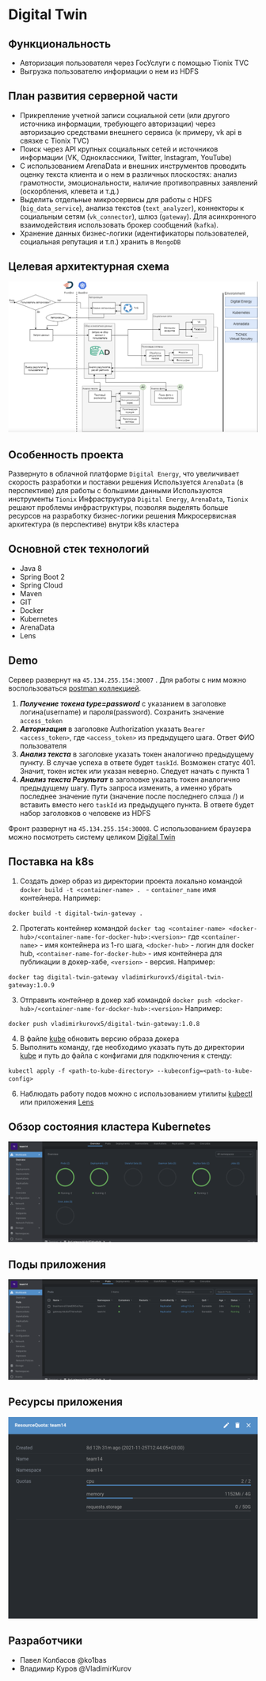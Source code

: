 # Digital Twin

## Функциональность

- Авторизация пользователя через ГосУслуги с помощью Tionix TVC
- Выгрузка пользователю информации о нем из HDFS

## План развития серверной части

- Прикрепление учетной записи социальной сети (или другого источника информации, требующего авторизации)
 через авторизацию средствами внешнего сервиса (к примеру, vk api в связке с Tionix TVC)
- Поиск через API крупных социальных сетей и источников информации (VK, Одноклассники, Twitter, Instagram, YouTube)
- С использованием ArenaData и внешних инструментов проводить оценку текста клиента и о нем в различных плоскостях:
анализ грамотности, эмоциональности, наличие противоправных заявлений (оскорбления, клевета и т.д.)
- Выделить отдельные микросервисы для работы с HDFS (`big_data_service`), анализа текстов (`text_analyzer`), 
коннекторы к социальным сетям (`vk_connector`), шлюз (`gateway`). Для асинхронного взаимодействия использовать
брокер сообщений (`kafka`).
- Хранение данных бизнес-логики (идентификаторы пользователей, социальная репутация и т.п.) хранить 
в `MongoDB`
  
## Целевая архитектурная схема 

![alt Архитектура](image/architecture.png)

## Особенность проекта

Развернуто в облачной платформе `Digital Energy`, что увеличивает скорость разработки и поставки решения
Используется `ArenaData` (в перспективе) для работы с большими данными
Используются инструменты `Tionix`
Инфраструктура `Digital Energy`, `ArenaData`, `Tionix` решают проблемы инфраструктуры, позволяя
выделять больше ресурсов на разработку бизнес-логики решения
Микросервисная архитектура (в перспективе) внутри k8s кластера

## Основной стек технологий 
- Java 8
- Spring Boot 2
- Spring Cloud
- Maven
- GIT
- Docker
- Kubernetes
- ArenaData
- Lens

## Demo

Сервер развернут на `45.134.255.154:30007` . Для работы с ним можно воспользоваться 
[postman коллекцией](postman/DigitalTwin.postman_collection.json). 
1. **_Получение токена type=password_** с указанием в заголовке логина(username) и пароля(password). Сохранить значение
   `access_token`
2. **_Авторизация_** в заголовке Authorization указать `Bearer <access_token>`, где `<access_token>` из 
предыдущего шага. Ответ ФИО пользователя
3. **_Анализ текста_** в заголовке указать токен аналогично предыдущему пункту. В случае успеха в ответе будет
`taskId`. Возможен статус 401. Значит, токен истек или указан неверно. Следует начать с пункта 1
4. **_Анализ текста Результат_** в заголовке указать токен аналогично предыдущему шагу. Путь запроса изменить,
а именно убрать последнее значение пути (значение после последнего слэша /) и вставить вместо него
`taskId` из предыдущего пункта. В ответе будет набор заголовков о человеке из HDFS
   
Фронт развернут на `45.134.255.154:30008`. С использованием браузера можно посмотреть систему целиком
[Digital Twin](http://45.134.255.154:30008)

## Поставка на k8s

1. Создать докер образ из директории проекта локально командой `docker build -t <container-name> . ` - `container_name` имя контейнера.
Например:
```
docker build -t digital-twin-gateway . 
```

2. Протегать контейнер командой `docker tag <container-name> <docker-hub>/<container-name-for-docker-hub>:<version>`- 
где `<container-name>`  - имя контейнера из 1-го шага, `<docker-hub>` - логин для docker hub, `<container-name-for-docker-hub>` - 
имя контейнера для публикации в докер-хабе, `<version>` - версия. Например:
```
docker tag digital-twin-gateway vladimirkurovx5/digital-twin-gateway:1.0.9
```
3. Отправить контейнер в докер хаб командой `docker push <docker-hub>/<container-name-for-docker-hub>:<version>`
Например:
```
docker push vladimirkurovx5/digital-twin-gateway:1.0.8
```
4. В файле [kube](kube/gateway.yaml) обновить версию образа докера
5. Выполнить команду, где необходимо указать путь до директории [kube](kube) и путь до файла с конфигами 
   для подключения к стенду: 
```
kubectl apply -f <path-to-kube-directory> --kubeconfig=<path-to-kube-config>
```

6. Наблюдать работу подов можно с использованием утилиты [kubectl](https://kubernetes.io/ru/docs/tutorials/) 
или приложения [Lens](https://k8slens.dev)

## Обзор состояния кластера Kubernetes

![alt Overview](image/Overview.png)

## Поды приложения

![alt Pods](image/Pods.png)

## Ресурсы приложения

![alt Resource](image/Resource.png)

## Разработчики
- Павел Колбасов @ko1bas
- Владимир Куров @VladimirKurov